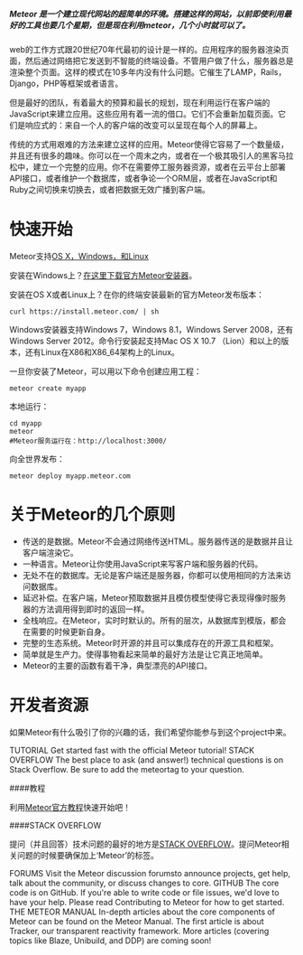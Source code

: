 ##### Meteor 是一个建立现代网站的超简单的环境。搭建这样的网站，以前即使利用最好的工具也要几个星期，但是现在利用meteor，几个小时就可以了。

web的工作方式跟20世纪70年代最初的设计是一样的。应用程序的服务器渲染页面，然后通过网络把它发送到不智能的终端设备。不管用户做了什么，服务器总是渲染整个页面。这样的模式在10多年内没有什么问题。它催生了LAMP，Rails，Django，PHP等框架或者语言。

但是最好的团队，有着最大的预算和最长的规划，现在利用运行在客户端的JavaScript来建立应用。这些应用有着一流的借口。它们不会重新加载页面。它们是响应式的：来自一个人的客户端的改变可以呈现在每个人的屏幕上。

传统的方式用艰难的方法来建立这样的应用。Meteor使得它容易了一个数量级，并且还有很多的趣味。你可以在一个周末之内，或者在一个极其吸引人的黑客马拉松中，建立一个完整的应用。你不在需要停工服务器资源，或者在云平台上部署API接口，或者维护一个数据库，或者争论一个ORM层，或者在JavaScript和Ruby之间切换来切换去，或者把数据无效广播到客户端。

# 快速开始
Meteor支持[OS X，Windows，和Linux](https://github.com/meteor/meteor/wiki/Supported-Platforms)

安装在Windows上？[在这里下载官方Meteor安装器](https://install.meteor.com/windows)。

安装在OS X或者Linux上？在你的终端安装最新的官方Meteor发布版本：
```
curl https://install.meteor.com/ | sh
```

Windows安装器支持Windows 7，Windows 8.1，Windows Server 2008，还有Windows Server 2012。命令行安装起支持Mac OS X 10.7 （Lion）和以上的版本，还有Linux在X86和X86_64架构上的Linux。

一旦你安装了Meteor，可以用以下命令创建应用工程：
```
meteor create myapp
```

本地运行：
```
cd myapp
meteor
#Meteor服务运行在：http://localhost:3000/
```

向全世界发布：
```
meteor deploy myapp.meteor.com
```

# 关于Meteor的几个原则

- 传送的是数据。Meteor不会通过网络传送HTML。服务器传送的是数据并且让客户端渲染它。
- 一种语言。Meteor让你使用JavaScript来写客户端和服务器的代码。
- 无处不在的数据库。无论是客户端还是服务器，你都可以使用相同的方法来访问数据库。
- 延迟补偿。在客户端，Meteor预取数据并且模仿模型使得它表现得像时服务器的方法调用得到即时的返回一样。
- 全栈响应。在Meteor，实时时默认的。所有的层次，从数据库到模版，都会在需要的时候更新自身。
- 完整的生态系统。Meteor时开源的并且可以集成存在的开源工具和框架。
- 简单就是生产力。使得事物看起来简单的最好方法是让它真正地简单。
- Meteor的主要的函数有着干净，典型漂亮的API接口。

# 开发者资源

如果Meteor有什么吸引了你的兴趣的话，我们希望你能参与到这个project中来。

TUTORIAL
Get started fast with the official Meteor tutorial!
STACK OVERFLOW
The best place to ask (and answer!) technical questions is on Stack Overflow. Be sure to add the meteortag to your question.

####教程

利用[Meteor官方教程](https://www.meteor.com/install)快速开始吧！

####STACK OVERFLOW

提问（并且回答）技术问题的最好的地方是[STACK OVERFLOW](http://stackoverflow.com/questions/tagged/meteor)。提问Meteor相关问题的时候要确保加上‘Meteor’的标签。

FORUMS
Visit the Meteor discussion forumsto announce projects, get help, talk about the community, or discuss changes to core.
GITHUB
The core code is on GitHub. If you're able to write code or file issues, we'd love to have your help. Please read Contributing to Meteor for how to get started.
THE METEOR MANUAL
In-depth articles about the core components of Meteor can be found on the Meteor Manual. The first article is about Tracker, our transparent reactivity framework. More articles (covering topics like Blaze, Unibuild, and DDP) are coming soon!





